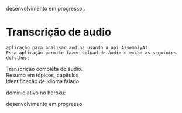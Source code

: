 desenvolvimento em progresso..

# Transcrição de audio
 ```
aplicação para analisar audios usando a api AssemblyAI
Essa aplicação permite fazer upload de áudio e exibe as seguintes detalhes:
 ```

Transcrição completa do áudio.\
Resumo em tópicos, capítulos\
Identificação de idioma falado

dominio ativo no heroku:

desenvolvimento em progresso